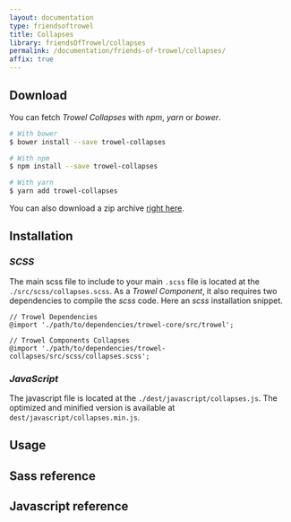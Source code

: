 ```yaml
---
layout: documentation
type: friendsoftrowel
title: Collapses
library: friendsOfTrowel/collapses
permalink: /documentation/friends-of-trowel/collapses/
affix: true
---
```


## Download

You can fetch *Trowel Collapses* with *npm*, *yarn* or *bower*.

```bash
# With bower
$ bower install --save trowel-collapses

# With npm
$ npm install --save trowel-collapses

# With yarn
$ yarn add trowel-collapses
```

You can also download a zip archive [right here](https://github.com/FriendsOfTrowel/Collapses/archive/master.zip).

## Installation

### *SCSS*
The main scss file to include to your main `.scss` file is located at the `./src/scss/collapses.scss`. As a *Trowel Component*, it also requires two dependencies to compile the *scss* code. Here an *scss* installation snippet.

```
// Trowel Dependencies
@import './path/to/dependencies/trowel-core/src/trowel';

// Trowel Components Collapses
@import './path/to/dependencies/trowel-collapses/src/scss/collapses.scss';
```

### *JavaScript*
The javascript file is located at the `./dest/javascript/collapses.js`. The optimized and minified version is available at `dest/javascript/collapses.min.js`.

## Usage

## Sass reference

## Javascript reference